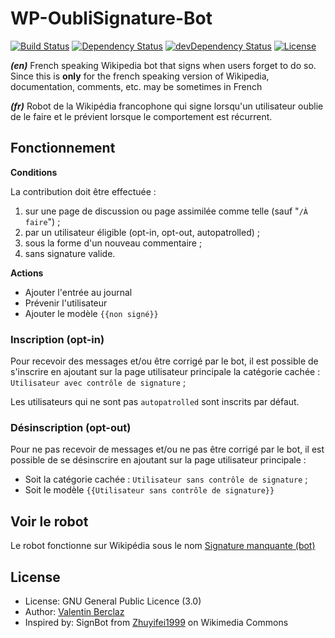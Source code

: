 WP-OubliSignature-Bot
========================
[![Build Status](https://api.travis-ci.org/ValentinBrclz/WP-OubliSignature-Bot.png)](http://travis-ci.org/ValentinBrclz/WP-OubliSignature-Bot)
[![Dependency Status](https://img.shields.io/david/ValentinBrclz/WP-OubliSignature-Bot.svg?style=flat)](https://david-dm.org/ValentinBrclz/WP-OubliSignature-Bot#info=Dependencies)
[![devDependency Status](https://img.shields.io/david/dev/ValentinBrclz/WP-OubliSignature-Bot.svg?style=flat)](https://david-dm.org/ValentinBrclz/WP-OubliSignature-Bot#info=devDependencies)
[![License](https://img.shields.io/badge/license-GPLv3-blue.svg?style=flat)](http://opensource.org/licenses/GPL-3.0)

_**(en)**_ French speaking Wikipedia bot that signs when users forget to do so. Since this is **only** for the french speaking version of Wikipedia, documentation, comments, etc. may be sometimes in French

_**(fr)**_ Robot de la Wikipédia francophone qui signe lorsqu'un utilisateur oublie de le faire et le prévient lorsque le comportement est récurrent.

## Fonctionnement
**Conditions**

La contribution doit être effectuée :
 1. sur une page de discussion ou page assimilée comme telle (sauf "`/À faire`") ;
 2. par un utilisateur éligible (opt-in, opt-out, autopatrolled) ;
 3. sous la forme d'un nouveau commentaire ;
 4. sans signature valide.

**Actions**
* Ajouter l'entrée au journal
* Prévenir l'utilisateur
* Ajouter le modèle `{{non signé}}`

### Inscription (opt-in)
Pour recevoir des messages et/ou être corrigé par le bot, il est possible de s'inscrire en ajoutant sur la page utilisateur principale la catégorie cachée : `Utilisateur avec contrôle de signature` ;

Les utilisateurs qui ne sont pas `autopatrolled` sont inscrits par défaut.

### Désinscription (opt-out)
Pour ne pas recevoir de messages et/ou ne pas être corrigé par le bot, il est possible de se désinscrire en ajoutant sur la page utilisateur principale :
* Soit la catégorie cachée : `Utilisateur sans contrôle de signature` ;
* Soit le modèle `{{Utilisateur sans contrôle de signature}}`

## Voir le robot
Le robot fonctionne sur Wikipédia sous le nom [Signature manquante (bot)](https://fr.wikipedia.org/wiki/Utilisateur:Signature_manquante_(bot))

## License
* License: GNU General Public Licence (3.0)
* Author: [Valentin Berclaz](https://github.com/ValentinBrclz)
* Inspired by: SignBot from [Zhuyifei1999](https://commons.wikimedia.org/wiki/User:Zhuyifei1999) on Wikimedia Commons
